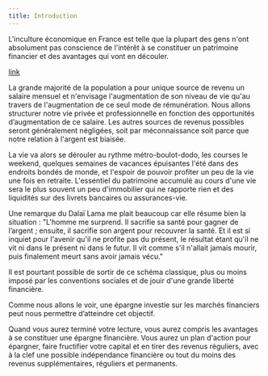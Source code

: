 ```yaml
---
title: Introduction
---
```


L'inculture économique en France est telle que la plupart des gens n'ont absolument pas conscience de l'intérêt à se constituer un patrimoine financier et des avantages qui vont en découler.

[link](../../titi.txt)

La grande majorité de la population a pour unique source de revenu un salaire mensuel et n'envisage l'augmentation de son niveau de vie qu'au travers de l'augmentation de ce seul mode de rémunération. Nous allons structurer notre vie privée et professionnelle en fonction des opportunités d’augmentation de ce salaire. Les autres sources de revenus possibles seront généralement négligées, soit par méconnaissance soit parce que notre relation à l'argent est biaisée.

La vie va alors se dérouler au rythme métro-boulot-dodo, les courses le weekend, quelques semaines de vacances épuisantes l'été dans des endroits bondés de monde, et l'espoir de pouvoir profiter un peu de la vie une fois en retraite. L'essentiel du patrimoine accumulé au cours d'une vie sera le plus souvent un peu d'immobilier qui ne rapporte rien et des liquidités sur des livrets bancaires ou assurances-vie.

Une remarque du Dalaï Lama me plait beaucoup car elle résume bien la situation : "L'homme me surprend. Il sacrifie sa santé pour gagner de l’argent ; ensuite, il sacrifie son argent pour recouvrer la santé. Et il est si inquiet pour l'avenir qu'il ne profite pas du présent, le résultat étant qu'il ne vit ni dans le présent ni dans le futur. Il vit comme s'il n'allait jamais mourir, puis finalement meurt sans avoir jamais vécu."

Il est pourtant possible de sortir de ce schéma classique, plus ou moins imposé par les conventions sociales et de jouir d'une grande liberté financière.

Comme nous allons le voir, une épargne investie sur les marchés financiers peut nous permettre d’atteindre cet objectif.

Quand vous aurez terminé votre lecture, vous aurez compris les avantages à se constituer une épargne financière. Vous aurez un plan d'action pour épargner, faire fructifier votre capital et en tirer des revenus réguliers, avec à la clef une possible indépendance financière ou tout du moins des revenus supplémentaires, réguliers et permanents.
